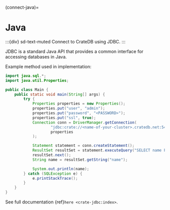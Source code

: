 (connect-java)=

# Java

:::{div} sd-text-muted
Connect to CrateDB using JDBC.
:::

JDBC is a standard Java API that provides a common interface for accessing
databases in Java.

Example method used in implementation:

```java
import java.sql.*;
import java.util.Properties;

public class Main {
    public static void main(String[] args) {
        try {
            Properties properties = new Properties();
            properties.put("user", "admin");
            properties.put("password", "<PASSWORD>");
            properties.put("ssl", true);
            Connection conn = DriverManager.getConnection(
                    "jdbc:crate://<name-of-your-cluster>.cratedb.net:5432/",
                    properties
            );

            Statement statement = conn.createStatement();
            ResultSet resultSet = statement.executeQuery("SELECT name FROM sys.cluster");
            resultSet.next();
            String name = resultSet.getString("name");

            System.out.println(name);
        } catch (SQLException e) {
            e.printStackTrace();
        }
    }
}
```

See full documentation {ref}`here <crate-jdbc:index>`.
